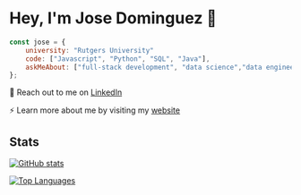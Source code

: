 # Hey, I'm Jose Dominguez 👋

```javascript
const jose = {
    university: "Rutgers University"
    code: ["Javascript", "Python", "SQL", "Java"],
    askMeAbout: ["full-stack development", "data science","data engineering", "mobile app development"],
};
```

:speech_balloon: Reach out to me on [LinkedIn](https://www.linkedin.com/in/josedom/)

:zap: Learn more about me by visiting my [website](https://www.josedom.net/)

## Stats
[![GitHub stats](https://github-readme-stats.vercel.app/api?username=jose-dom)](https://www.josedom.net/)

[![Top Languages](https://github-readme-stats.vercel.app/api/top-langs/?username=jose-dom&layout=compact)](https://www.josedom.net/)
